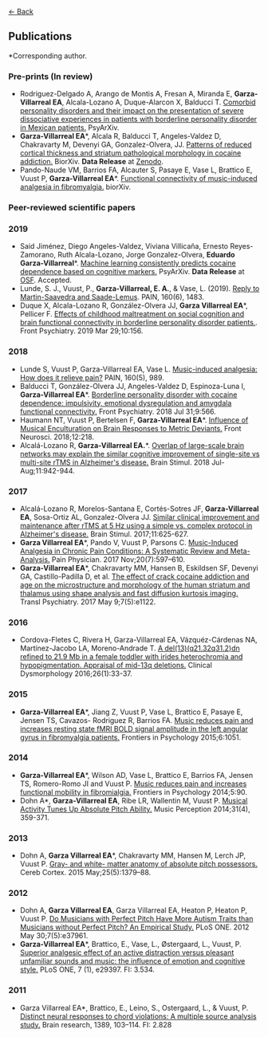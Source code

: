 [<- Back](index.md)

## Publications
*Corresponding author.

### Pre-prints (In review)


* Rodriguez-Delgado A, Arango de Montis A, Fresan A, Miranda E, **Garza-Villarreal EA**, Alcala-Lozano A, Duque-Alarcon X, Balducci T. [Comorbid personality disorders and their impact on the presentation of severe dissociative experiences in patients with borderline personality disorder in Mexican patients.](https://psyarxiv.com/vj8ga) PsyArXiv.
* **Garza-Villarreal EA***, Alcala R, Balducci T, Angeles-Valdez D, Chakravarty M, Devenyi GA, Gonzalez-Olvera, JJ. [Patterns of reduced cortical thickness and striatum pathological morphology in cocaine addiction.](https://doi.org/10.1101/306068) BiorXiv. **Data Release** at [Zenodo](https://zenodo.org/record/1409808#.W5E3oCOZPIF).
* Pando-Naude VM, Barrios FA, Alcauter S, Pasaye E, Vase L, Brattico E, Vuust P, **Garza-Villarreal
EA***. [Functional connectivity of music-induced analgesia in fibromyalgia.](https://doi.org/10.1101/230243) biorXiv. 

### Peer-reviewed scientific papers

### 2019

* Said Jiménez, Diego Angeles-Valdez, Viviana Villicaña, Ernesto Reyes-Zamorano, Ruth Alcala-Lozano, Jorge Gonzalez-Olvera, **Eduardo Garza-Villarreal***. [Machine learning consistently predicts cocaine dependence based on cognitive markers.](https://psyarxiv.com/7qsz3/) PsyArXiv. **Data Release** at [OSF](https://osf.io/m7h3x/). Accepted.
* Lunde, S. J., Vuust, P., **Garza-Villarreal, E. A.**, & Vase, L. (2019). [Reply to Martin-Saavedra and Saade-Lemus](https://doi.org/10.1097/j.pain.0000000000001534). PAIN, 160(6), 1483. 
* Duque X, Alcala-Lozano R, González-Olvera JJ, **Garza Villarreal EA***, Pellicer F. [Effects of childhood maltreatment on social cognition and brain functional connectivity in borderline personality disorder patients.](https://www.frontiersin.org/articles/10.3389/fpsyt.2019.00156/full). Front Psychiatry. 2019 Mar 29;10:156.


### 2018

* Lunde S, Vuust P, Garza-Villarreal EA, Vase L. [Music-induced analgesia: How does it relieve pain?](https://doi.org/10.1097/j.pain.0000000000001452) PAIN, 160(5), 989. 
* Balducci T, González-Olvera JJ, Angeles-Valdez D, Espinoza-Luna I, **Garza-Villarreal EA***. [Borderline personality disorder with cocaine dependence: impulsivity, emotional dysregulation and amygdala functional connectivity.](https://doi.org/10.3389/fpsyt.2018.00328) Front Psychiatry. 2018 Jul 31;9:566.
* Haumann NT, Vuust P, Bertelsen F, **Garza-Villarreal EA***. [Influence of Musical Enculturation on Brain Responses to Metric Deviants.](https://doi.org/10.3389/fnins.2018.00218) Front Neurosci. 2018;12:218.
* Alcalá-Lozano R, **Garza-Villarreal EA.***. [Overlap of large-scale brain networks may explain the similar cognitive improvement of single-site vs multi-site rTMS in Alzheimer's disease.](https://doi.org/10.1016/j.brs.2018.03.016) Brain Stimul. 2018 Jul-Aug;11:942-944. 

### 2017
* Alcalá-Lozano R, Morelos-Santana E, Cortés-Sotres JF, **Garza-Villarreal EA**, Sosa-Ortiz AL, Gonzalez-Olvera JJ. [Similar clinical improvement and maintenance after rTMS at 5 Hz using a simple vs. complex protocol in Alzheimer's disease.](https://doi.org/10.1016/j.brs.2017.12.011) Brain Stimul. 2017;11:625-627.
* **Garza Villarreal EA***, Pando V, Vuust P, Parsons C. [Music-Induced Analgesia in Chronic Pain Conditions: A Systematic Review and Meta-Analysis.](https://www.ncbi.nlm.nih.gov/pubmed/29149141) Pain Physician. 2017 Nov;20(7):597–610.
* **Garza-Villarreal EA***, Chakravarty MM, Hansen B, Eskildsen SF, Devenyi GA, Castillo-Padilla D, et al. [The effect of crack cocaine addiction and age on the microstructure and morphology of the human striatum and thalamus using shape analysis and fast diffusion kurtosis imaging.](https://www.ncbi.nlm.nih.gov/pmc/articles/PMC5534960/) Transl Psychiatry. 2017 May 9;7(5):e1122.

### 2016
* Cordova-Fletes C, Rivera H, Garza-Villarreal EA, Vázquéz-Cárdenas NA, Martínez-Jacobo LA, Moreno-Andrade T. [A del(13)(q21.32q31.2)dn refined to 21.9 Mb in a female toddler with irides heterochromia and hypopigmentation. Appraisal of mid-13q deletions.](https://insights.ovid.com/pubmed?pmid=27750267) Clinical Dysmorphology 2016;26(1):33-37.

### 2015
* **Garza-Villarreal EA***, Jiang Z, Vuust P, Vase L, Brattico E, Pasaye E, Jensen TS, Cavazos- Rodriguez R, Barrios FA. [Music reduces pain and increases resting state fMRI BOLD signal amplitude in the left angular gyrus in fibromyalgia patients.](https://doi.org/10.3389/fpsyg.2015.01051) Frontiers in Psychology 2015;6:1051.

### 2014
* **Garza-Villarreal EA***, Wilson AD, Vase L, Brattico E, Barrios FA, Jensen TS, Romero-Romo JI and Vuust P. [Music reduces pain and increases functional mobility in fibromialgia.](https://doi.org/10.3389/fpsyg.2014.00090) Frontiers in Psychology 2014;5:90.
* Dohn A*, **Garza-Villarreal EA**, Ribe LR, Wallentin M, Vuust P. [Musical Activity Tunes Up Absolute Pitch Ability.](http://dx.doi.org/10.1525/mp.2014.31.4.359) Music Perception 2014;31(4), 359-371.

### 2013
* Dohn A, **Garza Villarreal EA***, Chakravarty MM, Hansen M, Lerch JP, Vuust P. [Gray- and white- matter anatomy of absolute pitch possessors.](https://doi.org/10.1093/cercor/bht334) Cereb Cortex. 2015 May;25(5):1379–88.

### 2012
* Dohn A, **Garza Villarreal EA**, Garza Villarreal EA, Heaton P, Heaton P, Vuust P. [Do Musicians with Perfect Pitch Have More Autism Traits than Musicians without Perfect Pitch? An Empirical Study.](http://journals.plos.org/plosone/article?id=10.1371/journal.pone.0037961) PLoS ONE. 2012 May 30;7(5):e37961.
* **Garza-Villarreal EA***, Brattico, E., Vase, L., Østergaard, L., Vuust, P. [Superior analgesic effect of an active distraction versus pleasant unfamiliar sounds and music: the influence of emotion and cognitive style.](http://journals.plos.org/plosone/article?id=10.1371/journal.pone.0029397) PLoS ONE, 7 (1), e29397. FI: 3.534.

### 2011
* Garza Villarreal EA*, Brattico, E., Leino, S., Ostergaard, L., & Vuust, P. [Distinct neural responses to chord violations: A multiple source analysis study.](https://doi.org/10.1016/j.brainres.2011.02.089) Brain research, 1389, 103–114. FI: 2.828

